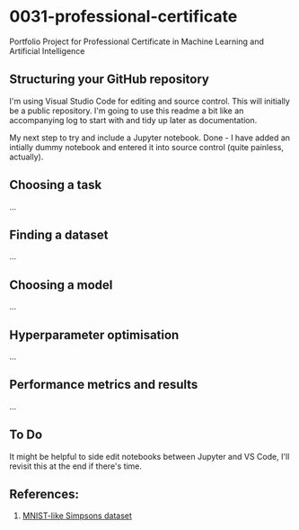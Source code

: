 # 0031-professional-certificate
Portfolio Project for Professional Certificate in Machine Learning and Artificial Intelligence
## Structuring your GitHub repository
I'm using Visual Studio Code for editing and source control. This will initially be a public repository. I'm going to use this readme a bit like an accompanying log to start with and tidy up later as documentation.

My next step to try and include a Jupyter notebook. Done - I have added an intially dummy notebook and entered it into source control (quite painless, actually).
## Choosing a task
...
## Finding a dataset
...
## Choosing a model
...
## Hyperparameter optimisation
...
## Performance metrics and results
...
## To Do
It might be helpful to side edit notebooks between Jupyter and VS Code, I'll revisit this at the end if there's time.
## References:
1. [MNIST-like Simpsons dataset](https://github.com/alvarobartt/simpsons-mnist)
